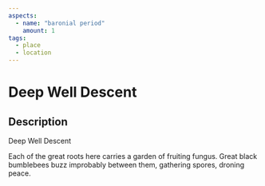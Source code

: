 ```yaml
---
aspects: 
  - name: "baronial period"
    amount: 1
tags:
  - place
  - location
---
```


# Deep Well Descent

## Description
Deep Well Descent

Each of the great roots here carries a garden of fruiting fungus. Great black bumblebees buzz improbably between them, gathering spores, droning peace.